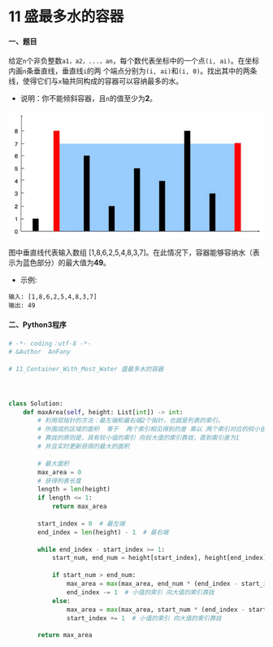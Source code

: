 # 11 盛最多水的容器

#### 一、题目

给定```n```个非负整数```a1，a2，...，an```，每个数代表坐标中的一个点```(i, ai)```。在坐标内画```n```条垂直线，垂直线```i```的两
个端点分别为```(i, ai)```和```(i, 0)```。找出其中的两条线，使得它们与```x```轴共同构成的容器可以容纳最多的水。

* 说明：你不能倾斜容器，且```n```的值至少为**2**。

![image](https://github.com/Anfany/LeetCode_Python3_Solution/blob/master/%E6%95%B0%E7%BB%84/11.png)

图中垂直线代表输入数组 [1,8,6,2,5,4,8,3,7]。在此情况下，容器能够容纳水（表示为蓝色部分）的最大值为**49**。

 

* 示例:
```
输入: [1,8,6,2,5,4,8,3,7]
输出: 49
```



#### 二、Python3程序
```python
# -*- coding：utf-8 -*-
# &Author  AnFany

# 11_Container_With_Most_Water 盛最多水的容器



class Solution:
    def maxArea(self, height: List[int]) -> int:
        # 利用双指针的方法：最左端和最右端2个指针，也就是列表的索引。
        # 所围成的区域的面积  等于  两个索引相见得到的差 乘以 两个索引对应的较小值
        # 靠拢的原则是，具有较小值的索引 向较大值的索引靠拢，直到索引差为1
        # 并且实时更新获得的最大的面积

        # 最大面积
        max_area = 0
        # 获得列表长度
        length = len(height)
        if length <= 1:
            return max_area

        start_index = 0  # 最左端
        end_index = len(height) - 1  # 最右端

        while end_index - start_index >= 1:
            start_num, end_num = height[start_index], height[end_index]

            if start_num > end_num:
                max_area = max(max_area, end_num * (end_index - start_index))  # 计算面积
                end_index -= 1  # 小值的索引 向大值的索引靠拢
            else:
                max_area = max(max_area, start_num * (end_index - start_index))  # 计算面积
                start_index += 1  # 小值的索引 向大值的索引靠拢

        return max_area
```
